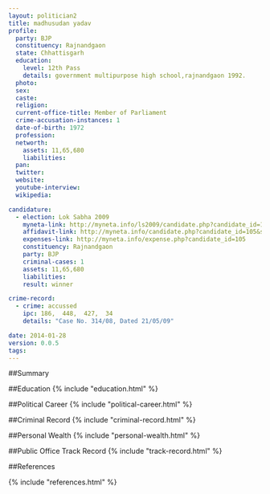 ```yaml
---
layout: politician2
title: madhusudan yadav
profile: 
  party: BJP
  constituency: Rajnandgaon
  state: Chhattisgarh
  education: 
    level: 12th Pass
    details: government multipurpose high school,rajnandgaon 1992.
  photo: 
  sex: 
  caste: 
  religion: 
  current-office-title: Member of Parliament
  crime-accusation-instances: 1
  date-of-birth: 1972
  profession: 
  networth: 
    assets: 11,65,680
    liabilities: 
  pan: 
  twitter: 
  website: 
  youtube-interview: 
  wikipedia: 

candidature: 
  - election: Lok Sabha 2009
    myneta-link: http://myneta.info/ls2009/candidate.php?candidate_id=105
    affidavit-link: http://myneta.info/candidate.php?candidate_id=105&scan=original
    expenses-link: http://myneta.info/expense.php?candidate_id=105
    constituency: Rajnandgaon 
    party: BJP
    criminal-cases: 1
    assets: 11,65,680
    liabilities: 
    result: winner 

crime-record: 
  - crime: accussed
    ipc: 186,  448,  427,  34
    details: "Case No. 314/08, Dated 21/05/09" 

date: 2014-01-28
version: 0.0.5
tags: 
---
```

##Summary


##Education
{% include "education.html" %}


##Political Career
{% include "political-career.html" %}


##Criminal Record
{% include "criminal-record.html" %}


##Personal Wealth
{% include "personal-wealth.html" %}


##Public Office Track Record
{% include "track-record.html" %}


##References


{% include "references.html" %}
